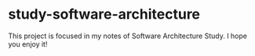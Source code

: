 # study-software-architecture
This project is focused in my notes of Software Architecture Study. I hope you enjoy it!
